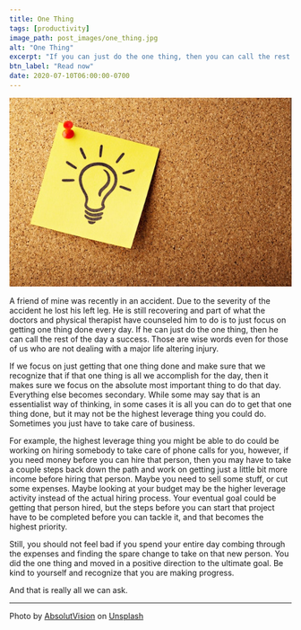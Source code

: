 ```yaml
---
title: One Thing
tags: [productivity]
image_path: post_images/one_thing.jpg
alt: "One Thing"
excerpt: "If you can just do the one thing, then you can call the rest of the day a success."
btn_label: "Read now"
date: 2020-07-10T06:00:00-0700
---
```

![one_thing][image]

A friend of mine was recently in an accident. Due to the severity of the accident he lost his left leg. He is still recovering and part of what the doctors and physical therapist have counseled him to do is to just focus on getting one thing done every day. If he can just do the one thing, then he can call the rest of the day a success. Those are wise words even for those of us who are not dealing with a major life altering injury.

If we focus on just getting that one thing done and make sure that we recognize that if that one thing is all we accomplish for the day, then it makes sure we focus on the absolute most important thing to do that day. Everything else becomes secondary. While some may say that is an essentialist way of thinking, in some cases it is all you can do to get that one thing done, but it may not be the highest leverage thing you could do. Sometimes you just have to take care of business.

For example, the highest leverage thing you might be able to do could be working on hiring somebody to take care of phone calls for you, however, if you need money before you can hire that person, then you may have to take a couple steps back down the path and work on getting just a little bit more income before hiring that person. Maybe you need to sell some stuff, or cut some expenses. Maybe looking at your budget may be the higher leverage activity instead of the actual hiring process. Your eventual goal could be getting that person hired, but the steps before you can start that project have to be completed before you can tackle it, and that becomes the highest priority.

Still, you should not feel bad if you spend your entire day combing through the expenses and finding the spare change to take on that new person. You did the one thing and moved in a positive direction to the ultimate goal. Be kind to yourself and recognize that you are making progress.

And that is really all we can ask.

---
<span>Photo by <a href="https://unsplash.com/@freegraphictoday?utm_source=unsplash&amp;utm_medium=referral&amp;utm_content=creditCopyText">AbsolutVision</a> on <a href="https://unsplash.com/s/photos/thing?utm_source=unsplash&amp;utm_medium=referral&amp;utm_content=creditCopyText">Unsplash</a></span>

[image]: /images/post_images/one_thing.jpg

